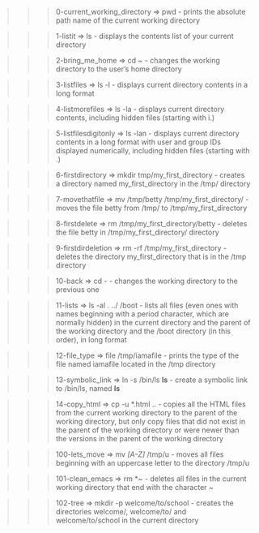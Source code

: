 >>> 0-current_working_directory
	=> pwd
	- prints the absolute path name of the current working directory

>>> 1-listit
	=> ls
	- displays the contents list of your current directory

>>> 2-bring_me_home
	=> cd ~
	- changes the working directory to the user’s home directory

>>> 3-listfiles
	=> ls -l
	- displays current directory contents in a long format

>>> 4-listmorefiles
	=> ls -la
	- displays current directory contents, including hidden files (starting with i.)

>>> 5-listfilesdigitonly
	=> ls -lan
	- displays current directory contents in a long format with user and group IDs displayed numerically, including hidden files (starting with .)

>>> 6-firstdirectory
	=> mkdir tmp/my_first_directory
	-  creates a directory named my_first_directory in the /tmp/ directory

>>> 7-movethatfile
	=> mv /tmp/betty /tmp/my_first_directory/
	- moves the file betty from /tmp/ to /tmp/my_first_directory

>>> 8-firstdelete
	=> rm /tmp/my_first_directory/betty
	- deletes the file betty in /tmp/my_first_directory/ directory

>>> 9-firstdirdeletion
	=> rm -rf /tmp/my_first_directory
	- deletes the directory my_first_directory that is in the /tmp directory

>>> 10-back
	=> cd -
	- changes the working directory to the previous one

>>> 11-lists
	=> ls -al . ../ /boot
	- lists all files (even ones with names beginning with a period character, which are normally hidden) in the current directory and the parent of the working directory and the /boot directory (in this order), in long format

>>> 12-file_type
	=> file /tmp/iamafile
	- prints the type of the file named iamafile located in the /tmp directory

>>> 13-symbolic_link
	=> ln -s /bin/ls __ls__
	- create a symbolic link to /bin/ls, named __ls__

>>> 14-copy_html
	=> cp -u *.html ..
	- copies all the HTML files from the current working directory to the parent of the working directory, but only copy files that did not exist in the parent of the working directory or were newer than the versions in the parent of the working directory

>>> 100-lets_move
	=> mv *[A-Z]* /tmp/u
	- moves all files beginning with an uppercase letter to the directory /tmp/u

>>> 101-clean_emacs
	=> rm *~
	-  deletes all files in the current working directory that end with the character ~

>>> 102-tree
	=> mkdir -p welcome/to/school
	- creates the directories welcome/, welcome/to/ and welcome/to/school in the current directory 
